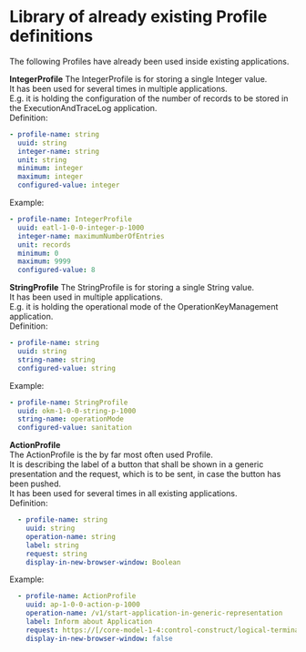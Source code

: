 # Library of already existing Profile definitions

The following Profiles have already been used inside existing applications.

**IntegerProfile**
The IntegerProfile is for storing a single Integer value.  
It has been used for several times in multiple applications.  
E.g. it is holding the configuration of the number of records to be stored in the ExecutionAndTraceLog application.  
Definition:
```YAML
- profile-name: string
  uuid: string
  integer-name: string
  unit: string
  minimum: integer
  maximum: integer
  configured-value: integer
```
Example:
```YAML
- profile-name: IntegerProfile
  uuid: eatl-1-0-0-integer-p-1000
  integer-name: maximumNumberOfEntries
  unit: records
  minimum: 0
  maximum: 9999
  configured-value: 8
```

**StringProfile**
The StringProfile is for storing a single String value.  
It has been used in multiple applications.  
E.g. it is holding the operational mode of the OperationKeyManagement application.  
Definition:
```YAML
- profile-name: string
  uuid: string
  string-name: string
  configured-value: string
```
Example:
```YAML
- profile-name: StringProfile
  uuid: okm-1-0-0-string-p-1000
  string-name: operationMode
  configured-value: sanitation
```

**ActionProfile**  
The ActionProfile is the by far most often used Profile.  
It is describing the label of a button that shall be shown in a generic presentation and the request, which is to be sent, in case the button has been pushed.  
It has been used for several times in all existing applications.  
Definition:
```YAML
  - profile-name: string
    uuid: string
    operation-name: string
    label: string
    request: string
    display-in-new-browser-window: Boolean
```
Example:
```YAML
  - profile-name: ActionProfile
    uuid: ap-1-0-0-action-p-1000
    operation-name: /v1/start-application-in-generic-representation
    label: Inform about Application
    request: https://[/core-model-1-4:control-construct/logical-termination-point=*-0-0-1-tcp-s-0000/layer-protocol=0/tcp-server-interface-1-0:tcp-server-interface-pac/tcp-server-interface-configuration/local-address/ipv-4-address]:[/core-model-1-4:control-construct/logical-termination-point=*-0-0-1-tcp-s-0000/layer-protocol=0/tcp-server-interface-1-0:tcp-server-interface-pac/tcp-server-interface-configuration/local-port][/core-model-1-4:control-construct/logical-termination-point=*-0-0-1-op-s-2002/layer-protocol=0/operation-server-interface-1-0:operation-server-interface-pac/operation-server-interface-capability/operation-name]
    display-in-new-browser-window: false
```
